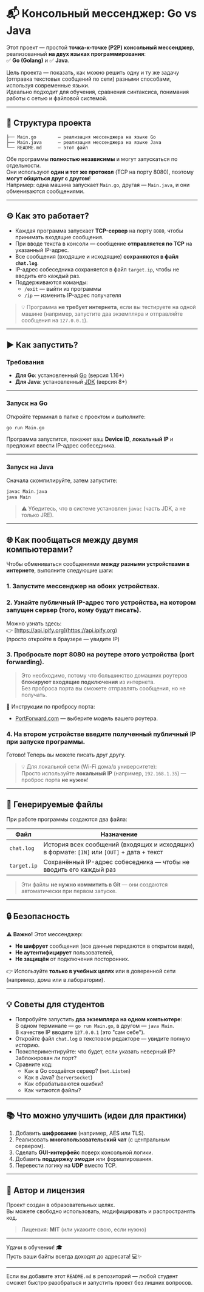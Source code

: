 # 📬 Консольный мессенджер: Go vs Java

Этот проект — простой **точка-к-точке (P2P) консольный мессенджер**, реализованный **на двух языках программирования**:  
✅ **Go (Golang)** и ✅ **Java**.

Цель проекта — показать, как можно решить одну и ту же задачу (отправка текстовых сообщений по сети) разными способами, используя современные языки.  
Идеально подходит для обучения, сравнения синтаксиса, понимания работы с сетью и файловой системой.

---

## 📁 Структура проекта

```
├── Main.go        — реализация мессенджера на языке Go
├── Main.java      — реализация мессенджера на языке Java
└── README.md      — этот файл
```

Обе программы **полностью независимы** и могут запускаться по отдельности.  
Они используют **один и тот же протокол** (TCP на порту 8080), поэтому **могут общаться друг с другом**!  
Например: одна машина запускает `Main.go`, другая — `Main.java`, и они обмениваются сообщениями.

---

## ⚙️ Как это работает?

- Каждая программа запускает **TCP-сервер** на порту `8080`, чтобы принимать входящие сообщения.
- При вводе текста в консоли — сообщение **отправляется по TCP** на указанный IP-адрес.
- Все сообщения (входящие и исходящие) **сохраняются в файл `chat.log`**.
- IP-адрес собеседника сохраняется в файл `target.ip`, чтобы не вводить его каждый раз.
- Поддерживаются команды:  
  - `/exit` — выйти из программы  
  - `/ip` — изменить IP-адрес получателя

> 💡 Программа **не требует интернета**, если вы тестируете на одной машине (например, запустите два экземпляра и отправляйте сообщения на `127.0.0.1`).

---

## ▶️ Как запустить?

### Требования

- **Для Go**: установленный [Go](https://go.dev/dl/) (версия 1.16+)
- **Для Java**: установленный [JDK](https://adoptium.net/) (версия 8+)

---

### Запуск на Go

Откройте терминал в папке с проектом и выполните:

```bash
go run Main.go
```

Программа запустится, покажет ваш **Device ID**, **локальный IP** и предложит ввести IP-адрес собеседника.

---

### Запуск на Java

Сначала скомпилируйте, затем запустите:

```bash
javac Main.java
java Main
```

> ⚠️ Убедитесь, что в системе установлен `javac` (часть JDK, а не только JRE).

---

## 🌐 Как пообщаться между двумя компьютерами?

Чтобы обмениваться сообщениями **между разными устройствами в интернете**, выполните следующие шаги:

### 1. Запустите мессенджер на **обоих** устройствах.

### 2. Узнайте **публичный IP-адрес** того устройства, на котором запущен сервер (того, кому будут писать).

Можно узнать здесь:  
👉 [https://api.ipify.org](https://api.ipify.org)  
(просто откройте в браузере — увидите IP)

### 3. **Пробросьте порт 8080** на роутере этого устройства (port forwarding).

> Это необходимо, потому что большинство домашних роутеров **блокируют входящие подключения** из интернета.  
> Без проброса порта вы сможете отправлять сообщения, но не получать.

🔹 Инструкции по пробросу порта:  
- [PortForward.com](https://portforward.com/) — выберите модель вашего роутера.

### 4. На втором устройстве введите полученный **публичный IP** при запуске программы.

Готово! Теперь вы можете писать друг другу.

> 💡 Для локальной сети (Wi-Fi дома/в университете):  
> Просто используйте **локальный IP** (например, `192.168.1.35`) — проброс порта **не нужен**!

---

## 📂 Генерируемые файлы

При работе программы создаются два файла:

| Файл        | Назначение |
|-------------|-----------|
| `chat.log`  | История всех сообщений (входящих и исходящих) в формате: `[IN]` или `[OUT]` + дата + текст |
| `target.ip` | Сохранённый IP-адрес собеседника — чтобы не вводить его каждый раз |

> Эти файлы **не нужно коммитить в Git** — они создаются автоматически при первом запуске.

---

## 🔒 Безопасность

⚠️ **Важно!** Этот мессенджер:
- **Не шифрует** сообщения (все данные передаются в открытом виде),
- **Не аутентифицирует** пользователей,
- **Не защищён** от подключения посторонних.

👉 Используйте **только в учебных целях** или в доверенной сети (например, дома или в лаборатории).

---

## 💡 Советы для студентов

- Попробуйте запустить **два экземпляра на одном компьютере**:  
  В одном терминале — `go run Main.go`, в другом — `java Main`.  
  В качестве IP вводите `127.0.0.1` (это "сам себе").
- Откройте файл `chat.log` в текстовом редакторе — увидите полную историю.
- Поэкспериментируйте: что будет, если указать неверный IP? Заблокирован ли порт?
- Сравните код:  
  - Как в Go создаётся сервер? (`net.Listen`)  
  - Как в Java? (`ServerSocket`)  
  - Как обрабатываются ошибки?  
  - Как читаются файлы?

---

## 📚 Что можно улучшить (идеи для практики)

1. Добавить **шифрование** (например, AES или TLS).
2. Реализовать **многопользовательский чат** (с центральным сервером).
3. Сделать **GUI-интерфейс** поверх консольной логики.
4. Добавить **поддержку эмодзи** или форматирования.
5. Перевести логику на **UDP** вместо TCP.

---

## 🙌 Автор и лицензия

Проект создан в образовательных целях.  
Вы можете свободно использовать, модифицировать и распространять код.

> Лицензия: **MIT** (или укажите свою, если нужно)

---

Удачи в обучении! 🎓  
Пусть ваши байты всегда доходят до адресата! 💻✨

--- 

Если вы добавите этот `README.md` в репозиторий — любой студент сможет быстро разобраться и запустить проект без лишних вопросов.
